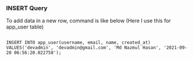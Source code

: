 ### INSERT Query

To add data in a new row, command is like below (Here I use this for app_user table)

```

INSERT INTO app_user(username, email, name, created_at) VALUES('devadmin', 'devadmin@gmail.com', 'Md Nazmul Hasan', '2021-09-20 06:56:20.022758');

```